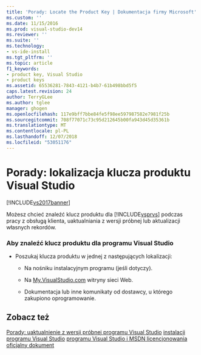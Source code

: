```yaml
---
title: 'Porady: Locate the Product Key | Dokumentacja firmy Microsoft'
ms.custom: ''
ms.date: 11/15/2016
ms.prod: visual-studio-dev14
ms.reviewer: ''
ms.suite: ''
ms.technology:
- vs-ide-install
ms.tgt_pltfrm: ''
ms.topic: article
f1_keywords:
- product key, Visual Studio
- product keys
ms.assetid: 65536281-7843-4121-b4b7-61b498bbd5f5
caps.latest.revision: 24
author: TerryGLee
ms.author: tglee
manager: ghogen
ms.openlocfilehash: 117e9bff7bbe84fe5f98ee597987582e7981f25b
ms.sourcegitcommit: 708f77071c73c95d212645b00fa943d45d35361b
ms.translationtype: MT
ms.contentlocale: pl-PL
ms.lasthandoff: 12/07/2018
ms.locfileid: "53051176"
---
```

# <a name="how-to-locate-the-visual-studio-product-key"></a>Porady: lokalizacja klucza produktu Visual Studio
[!INCLUDE[vs2017banner](../includes/vs2017banner.md)]

Możesz chcieć znaleźć klucz produktu dla [!INCLUDE[vsprvs](../includes/vsprvs-md.md)] podczas pracy z obsługą klienta, uaktualniania z wersji próbnej lub aktualizacji własnych rekordów.

### <a name="to-find-the-product-key-for-visual-studio"></a>Aby znaleźć klucz produktu dla programu Visual Studio

-   Poszukaj klucza produktu w jednej z następujących lokalizacji:

    -   Na nośniku instalacyjnym programu (jeśli dotyczy).

    -   Na [My.VisualStudio.com](https://my.visualstudio.com/productkeys) witryny sieci Web.

    -   Dokumentacja lub inne komunikaty od dostawcy, u którego zakupiono oprogramowanie.

## <a name="see-also"></a>Zobacz też
 [Porady: uaktualnienie z wersji próbnej programu Visual Studio](../install/how-to-upgrade-from-a-trial-edition-of-visual-studio.md) [instalacji programu Visual Studio](../install/install-visual-studio-2015.md) [programu Visual Studio i MSDN licencjonowania oficjalny dokument](http://go.microsoft.com/fwlink/?LinkId=191417)